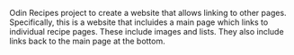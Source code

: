 Odin Recipes project to create a website that allows linking to other pages.
Specifically, this is a website that incluides a main page which links to individual
recipe pages. These include images and lists. They also include links back to the
main page at the bottom. 